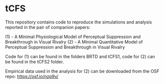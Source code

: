 # tCFS

This repository contains code to reproduce the simulations and analysis reported in the pair of companion papers:

(1) - A Minimal Physiological Model of Perceptual Suppression and Breakthrough in Visual Rivalry
(2) - A Minimal Quantitative Model of Perceptual Suppression and Breakthrough in Visual Rivalry

Code for (1) can be found in the folders BRTD and tCFS1, code for (2) can be found in the tCFS2 folder.

Empirical data used in the analysis for (2) can be downloaded from the OSF repo: https://osf.io/nzp9v/
